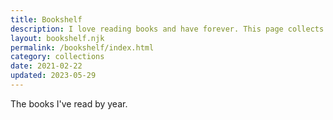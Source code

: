 ```yaml
---
title: Bookshelf
description: I love reading books and have forever. This page collects the books that I've read since I started tracking them.
layout: bookshelf.njk
permalink: /bookshelf/index.html
category: collections
date: 2021-02-22
updated: 2023-05-29
---
```


The books I've read by year.
